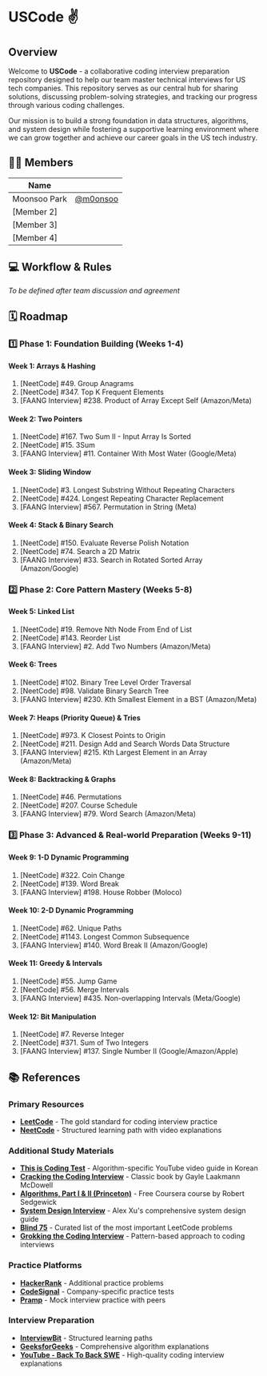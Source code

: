 # USCode ✌️

## Overview

Welcome to **USCode** - a collaborative coding interview preparation repository designed to help our team master technical interviews for US tech companies. This repository serves as our central hub for sharing solutions, discussing problem-solving strategies, and tracking our progress through various coding challenges.

Our mission is to build a strong foundation in data structures, algorithms, and system design while fostering a supportive learning environment where we can grow together and achieve our career goals in the US tech industry.

## 🧑‍💻 Members

| Name | |
|------| ---- |
| Moonsoo Park | [@m0onsoo](https://github.com/m0onsoo) |
| [Member 2] | |
| [Member 3] | |
| [Member 4] | |

## 💻 Workflow & Rules

*To be defined after team discussion and agreement*

## 🗓️ Roadmap

### 1️⃣ Phase 1: Foundation Building (Weeks 1-4)

#### Week 1: Arrays & Hashing
1. [NeetCode] #49. Group Anagrams
2. [NeetCode] #347. Top K Frequent Elements
3. [FAANG Interview] #238. Product of Array Except Self (Amazon/Meta)

#### Week 2: Two Pointers
1. [NeetCode] #167. Two Sum II - Input Array Is Sorted
2. [NeetCode] #15. 3Sum
3. [FAANG Interview] #11. Container With Most Water (Google/Meta)

#### Week 3: Sliding Window
1. [NeetCode] #3. Longest Substring Without Repeating Characters
2. [NeetCode] #424. Longest Repeating Character Replacement
3. [FAANG Interview] #567. Permutation in String (Meta)

#### Week 4: Stack & Binary Search
1. [NeetCode] #150. Evaluate Reverse Polish Notation
2. [NeetCode] #74. Search a 2D Matrix
3. [FAANG Interview] #33. Search in Rotated Sorted Array (Amazon/Google)

### 2️⃣ Phase 2: Core Pattern Mastery (Weeks 5-8)

#### Week 5: Linked List
1. [NeetCode] #19. Remove Nth Node From End of List
2. [NeetCode] #143. Reorder List
3. [FAANG Interview] #2. Add Two Numbers (Amazon/Meta)

#### Week 6: Trees
1. [NeetCode] #102. Binary Tree Level Order Traversal
2. [NeetCode] #98. Validate Binary Search Tree
3. [FAANG Interview] #230. Kth Smallest Element in a BST (Amazon/Meta)

#### Week 7: Heaps (Priority Queue) & Tries
1. [NeetCode] #973. K Closest Points to Origin
2. [NeetCode] #211. Design Add and Search Words Data Structure
3. [FAANG Interview] #215. Kth Largest Element in an Array (Amazon/Meta)

#### Week 8: Backtracking & Graphs
1. [NeetCode] #46. Permutations
2. [NeetCode] #207. Course Schedule
3. [FAANG Interview] #79. Word Search (Amazon/Meta)

### 3️⃣ Phase 3: Advanced & Real-world Preparation (Weeks 9-11)

#### Week 9: 1-D Dynamic Programming
1. [NeetCode] #322. Coin Change
2. [NeetCode] #139. Word Break
3. [FAANG Interview] #198. House Robber (Moloco)

#### Week 10: 2-D Dynamic Programming
1. [NeetCode] #62. Unique Paths
2. [NeetCode] #1143. Longest Common Subsequence
3. [FAANG Interview] #140. Word Break II (Amazon/Google)

#### Week 11: Greedy & Intervals
1. [NeetCode] #55. Jump Game
2. [NeetCode] #56. Merge Intervals
3. [FAANG Interview] #435. Non-overlapping Intervals (Meta/Google)

#### Week 12: Bit Manipulation
1. [NeetCode] #7. Reverse Integer
2. [NeetCode] #371. Sum of Two Integers
3. [FAANG Interview] #137. Single Number II (Google/Amazon/Apple)

## 📚 References

### Primary Resources
- **[LeetCode](https://leetcode.com/)** - The gold standard for coding interview practice
- **[NeetCode](https://neetcode.io/)** - Structured learning path with video explanations

### Additional Study Materials
- **[This is Coding Test](https://www.youtube.com/playlist?list=PLRx0vPvlEmdAghTr5mXQxGpHjWqSz0dgC)** - Algorithm-specific YouTube video guide in Korean
- **[Cracking the Coding Interview](https://www.crackingthecodinginterview.com/)** - Classic book by Gayle Laakmann McDowell
- **[Algorithms, Part I & II (Princeton)](https://www.coursera.org/learn/algorithms-part1)** - Free Coursera course by Robert Sedgewick
- **[System Design Interview](https://www.leantowards.com/)** - Alex Xu's comprehensive system design guide
- **[Blind 75](https://leetcode.com/discuss/general-discussion/460599/blind-75-leetcode-questions)** - Curated list of the most important LeetCode problems
- **[Grokking the Coding Interview](https://www.educative.io/courses/grokking-the-coding-interview)** - Pattern-based approach to coding interviews

### Practice Platforms
- **[HackerRank](https://www.hackerrank.com/)** - Additional practice problems
- **[CodeSignal](https://codesignal.com/)** - Company-specific practice tests
- **[Pramp](https://www.pramp.com/)** - Mock interview practice with peers

### Interview Preparation
- **[InterviewBit](https://www.interviewbit.com/)** - Structured learning paths
- **[GeeksforGeeks](https://www.geeksforgeeks.org/)** - Comprehensive algorithm explanations
- **[YouTube - Back To Back SWE](https://www.youtube.com/c/BackToBackSWE)** - High-quality coding interview explanations
